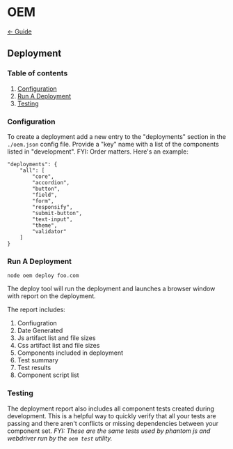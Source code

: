 # OEM

[&larr; Guide](./guide.md)

## Deployment

### Table of contents
1. [Configuration](#configuration)
1. [Run A Deployment](#run-a-deployment)
1. [Testing](#testing)

### Configuration
To create a deployment add a new entry to the "deployments" section in the `./oem.json` config file. Provide a "key" name with a list of the components listed in "development". FYI: Order matters. Here's an example:

    "deployments": {
        "all": [
            "core",
            "accordion",
            "button",
            "field",
            "form",
            "responsify",
            "submit-button",
            "text-input",
            "theme",
            "validator"
        ]
    }

### Run A Deployment

    node oem deploy foo.com

The deploy tool will run the deployment and launches a browser window with report on the deployment.

The report includes:

1. Confiugration 
1. Date Generated
1. Js artifact list and file sizes
1. Css artifact list and file sizes
1. Components included in deployment
1. Test summary
1. Test results
1. Component script list

### Testing
The deployment report also includes all component tests created during development. This is a helpful way to quickly verify that all your tests are passing and there aren't conflicts or missing dependencies between your component set. *FYI: These are the same tests used by phantom js and webdriver run by the `oem test` utility.*